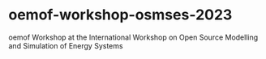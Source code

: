 # oemof-workshop-osmses-2023
oemof Workshop at the International Workshop on Open Source Modelling and Simulation of Energy Systems
